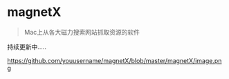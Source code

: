 # magnetX


> Mac上从各大磁力搜索网站抓取资源的软件

持续更新中.....

https://github.com/youusername/magnetX/blob/master/magnetX/image.png
